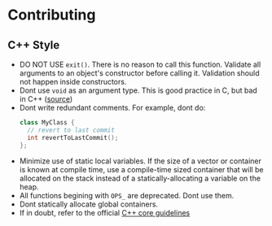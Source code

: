 # Contributing

## C++ Style

- DO NOT USE `exit()`. There is no reason to call this function. Validate all arguments to an object's constructor before calling it. Validation should not happen inside constructors.
- Dont use `void` as an argument type. This is good practice in C, but bad in C++ ([source](https://isocpp.github.io/CppCoreGuidelines/CppCoreGuidelines#nl25-dont-use-void-as-an-argument-type))
- Dont write redundant comments. For example, dont do:
  ```c++
  class MyClass {
    // revert to last commit
    int revertToLastCommit();
  };
  ```
- Minimize use of static local variables. If the size of a vector or container is known at compile time, use a compile-time sized container that will be allocated on the stack instead of a statically-allocating a variable on the heap.
- All functions begining with `OPS_` are deprecated. Dont use them.
- Dont statically allocate global containers.
- If in doubt, refer to the official [C++ core guidelines](https://isocpp.github.io/CppCoreGuidelines/)
